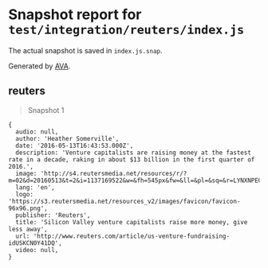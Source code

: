 # Snapshot report for `test/integration/reuters/index.js`

The actual snapshot is saved in `index.js.snap`.

Generated by [AVA](https://avajs.dev).

## reuters

> Snapshot 1

    {
      audio: null,
      author: 'Heather Somerville',
      date: '2016-05-13T16:43:53.000Z',
      description: 'Venture capitalists are raising money at the fastest rate in a decade, raking in about $13 billion in the first quarter of 2016.',
      image: 'http://s4.reutersmedia.net/resources/r/?m=02&d=20160513&t=2&i=1137169522&w=&fh=545px&fw=&ll=&pl=&sq=&r=LYNXNPEC4C0SU',
      lang: 'en',
      logo: 'https://s3.reutersmedia.net/resources_v2/images/favicon/favicon-96x96.png',
      publisher: 'Reuters',
      title: 'Silicon Valley venture capitalists raise more money, give less away',
      url: 'http://www.reuters.com/article/us-venture-fundraising-idUSKCN0Y41DQ',
      video: null,
    }
